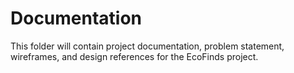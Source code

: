 # Documentation
This folder will contain project documentation, problem statement, wireframes, and design references for the EcoFinds project.
